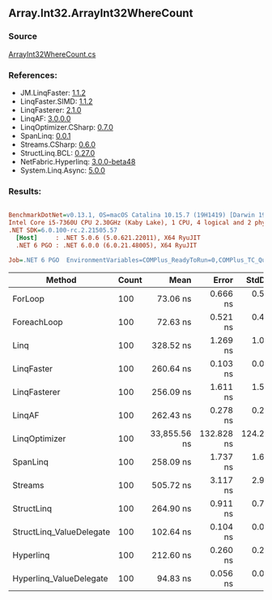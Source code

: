 ﻿## Array.Int32.ArrayInt32WhereCount

### Source
[ArrayInt32WhereCount.cs](../LinqBenchmarks/Array/Int32/ArrayInt32WhereCount.cs)

### References:
- JM.LinqFaster: [1.1.2](https://www.nuget.org/packages/JM.LinqFaster/1.1.2)
- LinqFaster.SIMD: [1.1.2](https://www.nuget.org/packages/LinqFaster.SIMD/1.0.3)
- LinqFasterer: [2.1.0](https://www.nuget.org/packages/LinqFasterer/2.1.0)
- LinqAF: [3.0.0.0](https://www.nuget.org/packages/LinqAF/3.0.0.0)
- LinqOptimizer.CSharp: [0.7.0](https://www.nuget.org/packages/LinqOptimizer.CSharp/0.7.0)
- SpanLinq: [0.0.1](https://www.nuget.org/packages/SpanLinq/0.0.1)
- Streams.CSharp: [0.6.0](https://www.nuget.org/packages/Streams.CSharp/0.6.0)
- StructLinq.BCL: [0.27.0](https://www.nuget.org/packages/StructLinq/0.27.0)
- NetFabric.Hyperlinq: [3.0.0-beta48](https://www.nuget.org/packages/NetFabric.Hyperlinq/3.0.0-beta48)
- System.Linq.Async: [5.0.0](https://www.nuget.org/packages/System.Linq.Async/5.0.0)

### Results:
``` ini

BenchmarkDotNet=v0.13.1, OS=macOS Catalina 10.15.7 (19H1419) [Darwin 19.6.0]
Intel Core i5-7360U CPU 2.30GHz (Kaby Lake), 1 CPU, 4 logical and 2 physical cores
.NET SDK=6.0.100-rc.2.21505.57
  [Host]     : .NET 5.0.6 (5.0.621.22011), X64 RyuJIT
  .NET 6 PGO : .NET 6.0.0 (6.0.21.48005), X64 RyuJIT

Job=.NET 6 PGO  EnvironmentVariables=COMPlus_ReadyToRun=0,COMPlus_TC_QuickJitForLoops=1,COMPlus_TieredPGO=1  Runtime=.NET 6.0  

```
|                   Method | Count |         Mean |      Error |     StdDev |          Ratio | RatioSD |  Gen 0 | Allocated |
|------------------------- |------ |-------------:|-----------:|-----------:|---------------:|--------:|-------:|----------:|
|                  ForLoop |   100 |     73.06 ns |   0.666 ns |   0.591 ns |       baseline |         |      - |         - |
|              ForeachLoop |   100 |     72.63 ns |   0.521 ns |   0.461 ns |   1.01x faster |   0.01x |      - |         - |
|                     Linq |   100 |    328.52 ns |   1.269 ns |   1.059 ns |   4.50x slower |   0.03x | 0.0153 |      32 B |
|               LinqFaster |   100 |    260.64 ns |   0.103 ns |   0.086 ns |   3.57x slower |   0.03x |      - |         - |
|             LinqFasterer |   100 |    256.09 ns |   1.611 ns |   1.507 ns |   3.51x slower |   0.04x |      - |         - |
|                   LinqAF |   100 |    262.43 ns |   0.278 ns |   0.232 ns |   3.59x slower |   0.03x |      - |         - |
|            LinqOptimizer |   100 | 33,855.56 ns | 132.828 ns | 124.247 ns | 463.28x slower |   4.23x | 9.0942 |  19,066 B |
|                 SpanLinq |   100 |    258.09 ns |   1.737 ns |   1.624 ns |   3.53x slower |   0.03x |      - |         - |
|                  Streams |   100 |    505.72 ns |   3.117 ns |   2.916 ns |   6.92x slower |   0.08x | 0.1717 |     360 B |
|               StructLinq |   100 |    264.90 ns |   0.911 ns |   0.761 ns |   3.63x slower |   0.03x | 0.0305 |      64 B |
| StructLinq_ValueDelegate |   100 |    102.64 ns |   0.104 ns |   0.087 ns |   1.41x slower |   0.01x |      - |         - |
|                Hyperlinq |   100 |    212.60 ns |   0.260 ns |   0.243 ns |   2.91x slower |   0.02x |      - |         - |
|  Hyperlinq_ValueDelegate |   100 |     94.83 ns |   0.056 ns |   0.049 ns |   1.30x slower |   0.01x |      - |         - |
